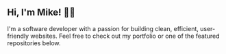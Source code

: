 ## Hi, I'm Mike! 👋🏼

I'm a software developer with a passion for building clean, efficient, user-friendly websites.  Feel free to check out my portfolio or one of the featured repositories below.
